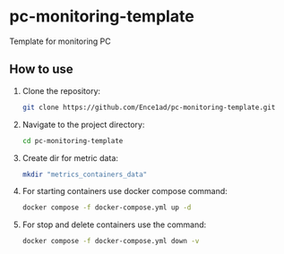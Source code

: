 # pc-monitoring-template
Template for monitoring PC


## How to use

1. Clone the repository: 
   ```bash 
   git clone https://github.com/Ence1ad/pc-monitoring-template.git 
   ```
2. Navigate to the project directory: 
   ```bash 
   cd pc-monitoring-template 
   ```
3. Create dir for metric data:
   ```bash
   mkdir "metrics_containers_data"
   ```
4. For starting containers use docker compose command:
   ```bash
   docker compose -f docker-compose.yml up -d
   ```
5. For stop and delete containers use the command:
    ```bash
   docker compose -f docker-compose.yml down -v
   ```
